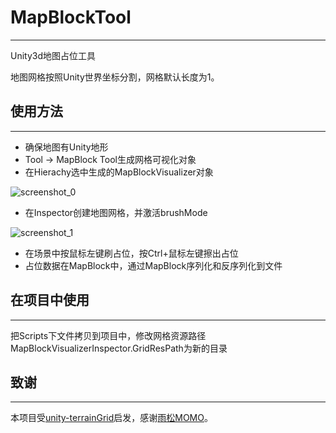 # MapBlockTool
---
Unity3d地图占位工具

地图网格按照Unity世界坐标分割，网格默认长度为1。

## 使用方法
---
 - 确保地图有Unity地形
 - Tool -> MapBlock Tool生成网格可视化对象
 - 在Hierachy选中生成的MapBlockVisualizer对象

![screenshot_0](https://github.com/fnstanc/Unity3d-MapBlockTool/raw/master/Screenshots/0.png)

 - 在Inspector创建地图网格，并激活brushMode

![screenshot_1](https://github.com/fnstanc/Unity3d-MapBlockTool/raw/master/Screenshots/1.png)

 - 在场景中按鼠标左键刷占位，按Ctrl+鼠标左键擦出占位
 - 占位数据在MapBlock中，通过MapBlock序列化和反序列化到文件

## 在项目中使用
---
把Scripts下文件拷贝到项目中，修改网格资源路径MapBlockVisualizerInspector.GridResPath为新的目录

## 致谢
---
本项目受[unity-terrainGrid](https://bitbucket.org/xuanyusong/unity-terraingrid)启发，感谢[雨松MOMO](http://www.xuanyusong.com/)。
